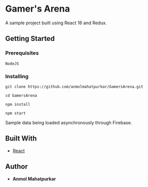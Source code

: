 # Gamer's Arena

A sample project built using React 16 and Redux.

## Getting Started

### Prerequisites

```
NodeJS
```

### Installing

```
git clone https://github.com/anmolmahatpurkar/GamersArena.git

cd GamersArena

npm install

npm start
```

Sample data being loaded asynchronously through Firebase.

## Built With

* [React](https://reactjs.org/) 

## Author

* **Anmol Mahatpurkar**